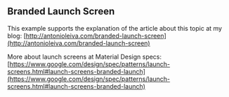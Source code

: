 ## Branded Launch Screen

This example supports the explanation of the article about this topic at my blog:
[http://antonioleiva.com/branded-launch-screen](http://antonioleiva.com/branded-launch-screen)

More about launch screens at Material Design specs:
[https://www.google.com/design/spec/patterns/launch-screens.html#launch-screens-branded-launch](https://www.google.com/design/spec/patterns/launch-screens.html#launch-screens-branded-launch)